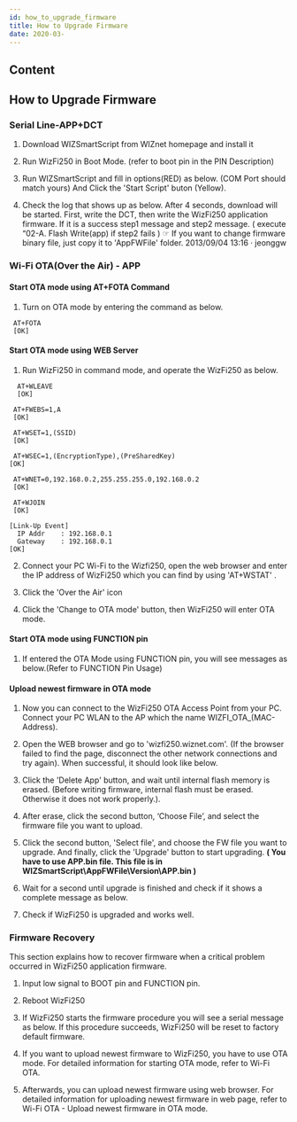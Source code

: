 ```yaml
---
id: how_to_upgrade_firmware
title: How to Upgrade Firmware
date: 2020-03-
---
```



## Content
## How to Upgrade Firmware


### Serial Line-APP+DCT

1. Download WIZSmartScript from WIZnet homepage and install it
2. Run WizFi250 in Boot Mode. (refer to boot pin in the PIN Description)
3. Run WIZSmartScript and fill in options(RED) as below. (COM Port should match yours)
And Click the 'Start Script' buton (Yellow).


4. Check the log that shows up as below. After 4 seconds, download will be started. First, write the DCT, then write the WizFi250 application firmware. If it is a success step1 message and step2 message. ( execute “02-A. Flash Write(app) if step2 fails )
☞ If you want to change firmware binary file, just copy it to 'AppFWFile' folder.
2013/09/04 13:16 · jeonggw

### Wi-Fi OTA(Over the Air) - APP

#### Start OTA mode using AT+FOTA Command
   1. Turn on OTA mode by entering the command as below.
> 

     AT+FOTA
     [OK]
   
>

#### Start OTA mode using WEB Server
   1. Run WizFi250 in command mode, and operate the WizFi250 as below.
   >
   
      AT+WLEAVE
      [OK]

     AT+FWEBS=1,A
     [OK]

     AT+WSET=1,(SSID)
     [OK]

     AT+WSEC=1,(EncryptionType),(PreSharedKey)
    [OK]

     AT+WNET=0,192.168.0.2,255.255.255.0,192.168.0.2
     [OK]

     AT+WJOIN
     [OK]

    [Link-Up Event]
      IP Addr    : 192.168.0.1
      Gateway    : 192.168.0.1
    [OK]
    
  >
2. Connect your PC Wi-Fi to the Wizfi250, open the web browser and enter the IP address of WizFi250 which you can find by using 'AT+WSTAT'
.

3. Click the 'Over the Air' icon


4. Click the 'Change to OTA mode' button, then WizFi250 will enter OTA mode.

#### Start OTA mode using FUNCTION pin
1. If entered the OTA Mode using FUNCTION pin, you will see messages as below.(Refer to FUNCTION Pin Usage)

#### Upload newest firmware in OTA mode
1. Now you can connect to the WizFi250 OTA Access Point from your PC. Connect your PC WLAN to the AP which the name WIZFI_OTA_(MAC-Address).


2. Open the WEB browser and go to 'wizfi250.wiznet.com'. (If the browser failed to find the page, disconnect the other network connections and try again). When successful, it should look like below.
3. Click the 'Delete App' button, and wait until internal flash memory is erased.
(Before writing firmware, internal flash must be erased. Otherwise it does not work properly.).


4. After erase, click the second button, ‘Choose File’, and select the firmware file you want to upload.
5. Click the second button, 'Select file', and choose the FW file you want to upgrade. And finally, click the 'Upgrade' button to start upgrading. **( You have to use APP.bin file. This file is in WIZSmartScript\AppFWFile\Version\APP.bin )**


6. Wait for a second until upgrade is finished and check if it shows a complete message as below.


7. Check if WizFi250 is upgraded and works well.



### Firmware Recovery

This section explains how to recover firmware when a critical problem occurred in WizFi250 application firmware.

1. Input low signal to BOOT pin and FUNCTION pin.
2. Reboot WizFi250
3. If WizFi250 starts the firmware procedure you will see a serial message as below. If this procedure succeeds, WizFi250 will be reset to factory default firmware.


4. If you want to upload newest firmware to WizFi250, you have to use OTA mode.
For detailed information for starting OTA mode, refer to Wi-Fi OTA.
5. Afterwards, you can upload newest firmware using web browser. For detailed information for uploading newest firmware in web page, refer to Wi-Fi OTA - Upload newest firmware in OTA mode.
